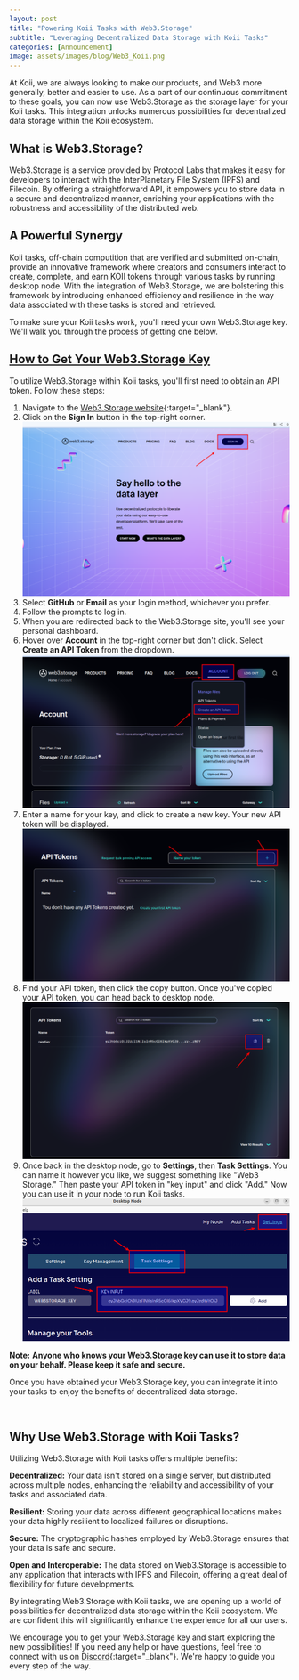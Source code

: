 ```yaml
---
layout: post
title: "Powering Koii Tasks with Web3.Storage"
subtitle: "Leveraging Decentralized Data Storage with Koii Tasks"
categories: [Announcement]
image: assets/images/blog/Web3_Koii.png
---
```


At Koii, we are always looking to make our products, and Web3 more generally, better and easier to use. As a part of our continuous commitment to these goals, you can now use Web3.Storage as the storage layer for your Koii tasks. This integration unlocks numerous possibilities for decentralized data storage within the Koii ecosystem.

## What is Web3.Storage?

Web3.Storage is a service provided by Protocol Labs that makes it easy for developers to interact with the InterPlanetary File System (IPFS) and Filecoin. By offering a straightforward API, it empowers you to store data in a secure and decentralized manner, enriching your applications with the robustness and accessibility of the distributed web.

## A Powerful Synergy

Koii tasks, off-chain computition that are verified and submitted on-chain, provide an innovative framework where creators and consumers interact to create, complete, and earn KOII tokens through various tasks by running desktop node. With the integration of Web3.Storage, we are bolstering this framework by introducing enhanced efficiency and resilience in the way data associated with these tasks is stored and retrieved.

To make sure your Koii tasks work, you'll need your own Web3.Storage key. We'll walk you through the process of getting one below.

## [How to Get Your Web3.Storage Key](#how-to-get-your-web3storage-key)

To utilize Web3.Storage within Koii tasks, you'll first need to obtain an API token. Follow these steps:

1. Navigate to the [Web3.Storage website](https://web3.storage/){:target="\_blank"}.
2. Click on the **Sign In** button in the top-right corner.
![step1.png](assets/images/blog/web3storage/step1.png)
3. Select **GitHub** or **Email** as your login method, whichever you prefer.
4. Follow the prompts to log in.
5. When you are redirected back to the Web3.Storage site, you'll see your personal dashboard.
6. Hover over **Account** in the top-right corner but don't click. Select **Create an API Token**  from the dropdown.
![step2.png](assets/images/blog/web3storage/step2.png)
7. Enter a name for your key, and click to create a new key. Your new API token will be displayed.
![step3.png](assets/images/blog/web3storage/step3.png)
8. Find your API token, then click the copy button. Once you've copied your API token, you can head back to desktop node.
![step4.png](assets/images/blog/web3storage/step4.png)
8. Once back in the desktop node, go to **Settings**, then **Task Settings**. You can name it however you like, we suggest something like "Web3 Storage." Then paste your API token in "key input" and click "Add." Now you can use it in your node to run Koii tasks.
![step5.png](assets/images/blog/web3storage/step5.png)

**Note:** **Anyone who knows your Web3.Storage key can use it to store data on your behalf. Please keep it safe and secure.**

Once you have obtained your Web3.Storage key, you can integrate it into your tasks to enjoy the benefits of decentralized data storage.

<br>

## Why Use Web3.Storage with Koii Tasks?

Utilizing Web3.Storage with Koii tasks offers multiple benefits:

**Decentralized:** Your data isn't stored on a single server, but distributed across multiple nodes, enhancing the reliability and accessibility of your tasks and associated data.

**Resilient:** Storing your data across different geographical locations makes your data highly resilient to localized failures or disruptions.

**Secure:** The cryptographic hashes employed by Web3.Storage ensures that your data is safe and secure.

**Open and Interoperable:** The data stored on Web3.Storage is accessible to any application that interacts with IPFS and Filecoin, offering a great deal of flexibility for future developments.

By integrating Web3.Storage with Koii tasks, we are opening up a world of possibilities for decentralized data storage within the Koii ecosystem. We are confident this will significantly enhance the experience for all our users.

We encourage you to get your Web3.Storage key and start exploring the new possibilities! If you need any help or have questions, feel free to connect with us on [Discord](https://discord.gg/koii){:target="\_blank"}. We're happy to guide you every step of the way.
